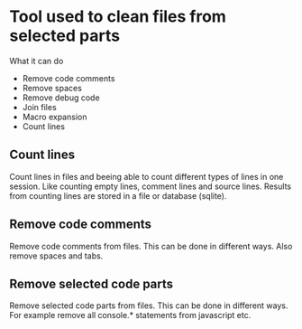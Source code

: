 # Tool used to clean files from selected parts

What it can do

- Remove code comments
- Remove spaces
- Remove debug code
- Join files
- Macro expansion
- Count lines

## Count lines
Count lines in files and beeing able to count different types of lines in one session. Like counting
empty lines, comment lines and source lines. 
Results from counting lines are stored in a file or database (sqlite).

## Remove code comments
Remove code comments from files. This can be done in different ways. Also remove spaces and tabs.

## Remove selected code parts
Remove selected code parts from files. This can be done in different ways. For example remove all
console.* statements from javascript etc.